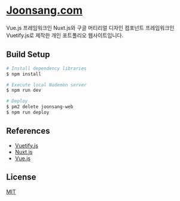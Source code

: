 # [Joonsang.com](http://joonsang.com)
Vue.js 프레임워크인 Nuxt.js와 구글 머티리얼 디자인 컴포넌트 프레임워크인 Vuetify.js로 제작한 개인 포트폴리오 웹사이트입니다.

## Build Setup
``` bash
# Install dependency libraries
$ npm install

# Execute local Nodemon server
$ npm run dev

# Deploy
$ pm2 delete joonsang-web
$ npm run deploy
```

## References
* [Vuetify.js](https://vuetifyjs.com)
* [Nuxt.js](https://nuxtjs.org)
* [Vue.js](https://vuejs.org)

## License
[MIT](https://github.com/debugrammer/joonsang-web-interface/blob/master/LICENSE)
